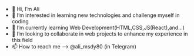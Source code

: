 - 👋 Hi, I’m Ali
- 👀 I’m interested in learning new technologies and challenge myself in coding
- 🌱 I’m currently learning Web Development(HTML,CSS,JS(React),and...)
- 💞️ I’m looking to collaborate in web projects to enhance my experience in this field
- 📫 How to reach me --> @ali_msdy80   (in Telegram)

<!---
AliMsdy/AliMsdy is a ✨ special ✨ repository because its `README.md` (this file) appears on your GitHub profile.
You can click the Preview link to take a look at your changes.
--->
